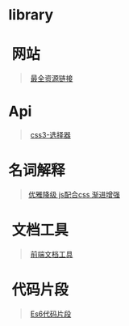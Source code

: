 # library
#  网站
>  [最全资源链接](https://blog.csdn.net/smxjant/article/details/78965612)
#  Api
>  [css3-选择器](https://blog.csdn.net/hx111h/article/details/52058757)

#  名词解释
>  [优雅降级 js配合css 渐进增强](https://blog.csdn.net/qq_23329541/article/details/62884575)

#  文档工具
>  [前端文档工具](http://www.css88.com/nav/)

#  代码片段
>  [Es6代码片段](http://www.css88.com/30-seconds-of-code/#dropelements)
